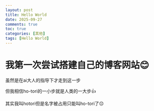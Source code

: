 ```yaml
---
layout: post
title: Hello World
date: 2025-09-27
comments: true
toc: true 
categories: [其他]
tags: [Hello World]
---
```


# 我第一次尝试搭建自己的博客网站😊

虽然是在ai大人的指导下才走到这一步

但我相信ho-tori的一小步就是人类的一大步👍

其实我叫hotori但是名字被占用只能叫ho-tori了😔

